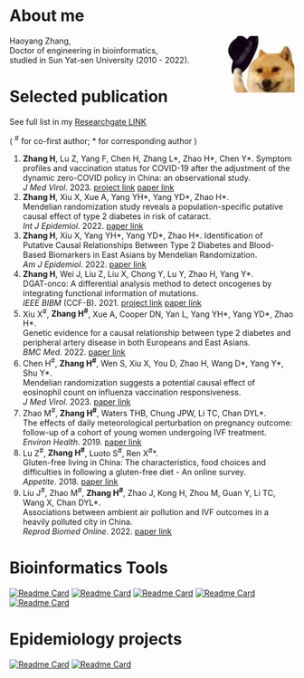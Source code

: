#  About me
<img src="https://github.com/zhanghaoyang0/zhanghaoyang0/blob/main/pic/dogwithhat.png" width = "120" height = "100" align=right />

Haoyang Zhang,  
  Doctor of engineering in bioinformatics,    
  studied in Sun Yat-sen University (2010 - 2022).    


#  Selected publication  
See full list in my [Researchgate LINK](https://www.researchgate.net/profile/Haoyang-Zhang)

( <sup>#</sup> for co-first author; * for corresponding author )

1. **Zhang H**, Lu Z, Yang F, Chen H, Zhang L*, Zhao H*, Chen Y*.
Symptom profiles and vaccination status for COVID-19 after the adjustment of the dynamic zero-COVID policy in China: an observational study.  
*J Med Virol*. 2023. [project link](https://covid-survey.readthedocs.io/en/latest/index.html/) [paper link](https://pubmed.ncbi.nlm.nih.gov/37394796)
2. **Zhang H**, Xiu X, Xue A, Yang YH*, Yang YD*, Zhao H*.  
Mendelian randomization study reveals a population-specific putative causal effect of type 2 diabetes in risk of cataract.  
*Int J Epidemiol*. 2022. [paper link](https://pubmed.ncbi.nlm.nih.gov/34999863/)
3. **Zhang H**, Xiu X, Yang YH*, Yang YD*, Zhao H*. 
Identification of Putative Causal Relationships Between Type 2 Diabetes and Blood-Based Biomarkers in East Asians by Mendelian Randomization.  
*Am J Epidemiol*. 2022. [paper link](https://pubmed.ncbi.nlm.nih.gov/35801869/)
4. **Zhang H**, Wei J, Liu Z, Liu X, Chong Y, Lu Y, Zhao H, Yang Y*.  
DGAT-onco: A differential analysis method to detect oncogenes by integrating functional information of mutations.  
*IEEE BIBM* (CCF-B). 2021. [project link](https://github.com/zhanghaoyang0/DGAT-onco) [paper link](https://ieeexplore.ieee.org/document/9669388/) 
5. Xiu X<sup>#</sup>, **Zhang H<sup>#</sup>**, Xue A, Cooper DN, Yan L, Yang YH*, Yang YD*, Zhao H*.  
Genetic evidence for a causal relationship between type 2 diabetes and peripheral artery disease in both Europeans and East Asians.    
*BMC Med*. 2022. [paper link](https://pubmed.ncbi.nlm.nih.gov/36042491/)
6. Chen H<sup>#</sup>, **Zhang H<sup>#</sup>**, Wen S, Xiu X, You D, Zhao H, Wang D*, Yang Y*, Shu Y*.  
Mendelian randomization suggests a potential causal effect of eosinophil count on influenza vaccination responsiveness.  
*J Med Virol*. 2023. [paper link](https://pubmed.ncbi.nlm.nih.gov/36495182/)
7. Zhao M<sup>#</sup>, **Zhang H<sup>#</sup>**, Waters THB, Chung JPW, Li TC, Chan DYL*.  
The effects of daily meteorological perturbation on pregnancy outcome: follow-up of a cohort of young women undergoing IVF treatment.  
*Environ Health*. 2019. [paper link](https://pubmed.ncbi.nlm.nih.gov/31779611/)
8. Lu Z<sup>#</sup>, **Zhang H<sup>#</sup>**, Luoto S<sup>#</sup>, Ren X<sup>#</sup>*.   
Gluten-free living in China: The characteristics, food choices and difficulties in following a gluten-free diet - An online survey.  
*Appetite*. 2018. [paper link](https://pubmed.ncbi.nlm.nih.gov/29753760/)
9. Liu J<sup>#</sup>, Zhao M<sup>#</sup>, **Zhang H<sup>#</sup>**, Zhao J, Kong H, Zhou M, Guan Y, Li TC, Wang X, Chan DYL*.  
Associations between ambient air pollution and IVF outcomes in a heavily polluted city in China.  
*Reprod Biomed Online*. 2022. [paper link](https://pubmed.ncbi.nlm.nih.gov/34836814/)


# Bioinformatics Tools 
[![Readme Card](https://github-readme-stats.vercel.app/api/pin/?username=zhanghaoyang0&repo=DGAT-onco)](https://github.com/zhanghaoyang0/DGAT-onco)
[![Readme Card](https://github-readme-stats.vercel.app/api/pin/?username=zhanghaoyang0&repo=rsidmap)](https://github.com/zhanghaoyang0/rsidmap)
[![Readme Card](https://github-readme-stats.vercel.app/api/pin/?username=zhanghaoyang0&repo=easylift)](https://github.com/zhanghaoyang0/easylift)
[![Readme Card](https://github-readme-stats.vercel.app/api/pin/?username=zhanghaoyang0&repo=easyanno)](https://github.com/zhanghaoyang0/easyanno)
[![Readme Card](https://github-readme-stats.vercel.app/api/pin/?username=zhanghaoyang0&repo=easydb)](https://github.com/zhanghaoyang0/easydb)


#  Epidemiology projects
[![Readme Card](https://github-readme-stats.vercel.app/api/pin/?username=zhanghaoyang0&repo=covid_survey)](https://covid-survey.readthedocs.io/en/latest/)
[![Readme Card](https://github-readme-stats.vercel.app/api/pin/?username=zhanghaoyang0&repo=covid_survey2)](https://covid-survey2.readthedocs.io/en/latest/)

